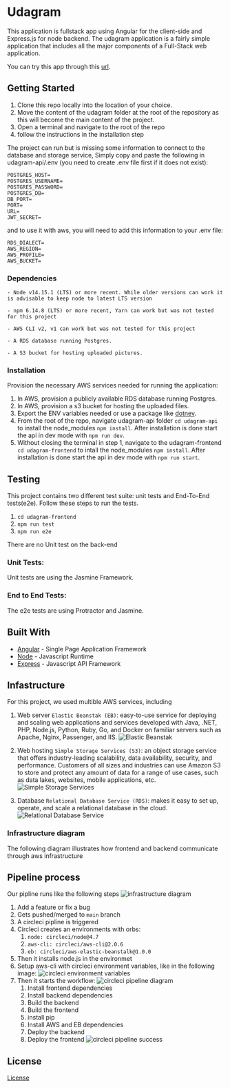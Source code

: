 # Udagram

This application is fullstack app using Angular for the client-side and Express.js for node backend. The udagram application is a fairly simple application that includes all the major components of a Full-Stack web application.

You can try this app through this [url](http://udagram-api-bucket.s3-website-us-east-1.amazonaws.com).

## Getting Started

1. Clone this repo locally into the location of your choice.
1. Move the content of the udagram folder at the root of the repository as this will become the main content of the project.
1. Open a terminal and navigate to the root of the repo
1. follow the instructions in the installation step

The project can run but is missing some information to connect to the database and storage service, Simply copy and paste the following in udagram-api/.env (you need to create .env file first if it does not exist):

```
POSTGRES_HOST=
POSTGRES_USERNAME=
POSTGRES_PASSWORD=
POSTGRES_DB=
DB_PORT=
PORT=
URL=
JWT_SECRET=
```

and to use it with aws, you will need to add this information to your .env file:

```
RDS_DIALECT=
AWS_REGION=
AWS_PROFILE=
AWS_BUCKET=
```

### Dependencies

```
- Node v14.15.1 (LTS) or more recent. While older versions can work it is advisable to keep node to latest LTS version

- npm 6.14.8 (LTS) or more recent, Yarn can work but was not tested for this project

- AWS CLI v2, v1 can work but was not tested for this project

- A RDS database running Postgres.

- A S3 bucket for hosting uploaded pictures.

```

### Installation

Provision the necessary AWS services needed for running the application:

1. In AWS, provision a publicly available RDS database running Postgres. <Place holder for link to classroom article>
1. In AWS, provision a s3 bucket for hosting the uploaded files. <Place holder for tlink to classroom article>
1. Export the ENV variables needed or use a package like [dotnev](https://www.npmjs.com/package/dotenv).
1. From the root of the repo, navigate udagram-api folder `cd udagram-api` to install the node_modules `npm install`. After installation is done start the api in dev mode with `npm run dev`.
1. Without closing the terminal in step 1, navigate to the udagram-frontend `cd udagram-frontend` to intall the node_modules `npm install`. After installation is done start the api in dev mode with `npm run start`.

## Testing

This project contains two different test suite: unit tests and End-To-End tests(e2e). Follow these steps to run the tests.

1. `cd udagram-frontend`
2. `npm run test`
3. `npm run e2e`

There are no Unit test on the back-end

### Unit Tests:

Unit tests are using the Jasmine Framework.

### End to End Tests:

The e2e tests are using Protractor and Jasmine.

## Built With

- [Angular](https://angular.io/) - Single Page Application Framework
- [Node](https://nodejs.org) - Javascript Runtime
- [Express](https://expressjs.com/) - Javascript API Framework

## Infastructure

For this project, we used multible AWS services, including

1. Web server `Elastic Beanstak (EB)`: easy-to-use service for deploying and scaling web applications and services developed with Java, .NET, PHP, Node.js, Python, Ruby, Go, and Docker on familiar servers such as Apache, Nginx, Passenger, and IIS.
   ![Elastic Beanstak](/images/eb-health-status.png "Elastic Beanstak health status")

2. Web hosting `Simple Storage Services (S3)`: an object storage service that offers industry-leading scalability, data availability, security, and performance. Customers of all sizes and industries can use Amazon S3 to store and protect any amount of data for a range of use cases, such as data lakes, websites, mobile applications, etc.
   ![Simple Storage Services](/images/s3-accessibility.png "Simple Storage Services availibility")

3. Database `Relational Database Service (RDS)`: makes it easy to set up, operate, and scale a relational database in the cloud.
   ![Relational Database Service](/images/rds-availibility.png "Relational Database Service availibility")

### Infrastructure diagram

The following diagram illustrates how frontend and backend communicate through aws infrastructure

## Pipeline process

Our pipline runs like the following steps
![infrastructure diagram](/images/udagram-diagram-redone.png "infrastructure diagram")

1. Add a feature or fix a bug
2. Gets pushed/merged to `main` branch
3. A circleci pipline is triggered
4. Circleci creates an environments with orbs:
   1. `node: circleci/node@4.7`
   2. `aws-cli: circleci/aws-cli@2.0.6`
   3. `eb: circleci/aws-elastic-beanstalk@1.0.0`
5. Then it installs node.js in the environmet
6. Setup aws-cli with circleci environment variables, like in the following image:
   ![circleci environment variables](/images/circleci-environment-variables.png "circleci environment variables")
7. Then it starts the workflow:
   ![circleci pipeline diagram](images/deployment%20pipeling-diagram.drawio.png "circleci pipeline diagram")
   1. Install frontend dependencies
   2. Install backend dependencies
   3. Build the backend
   4. Build the frontend
   5. install pip
   6. Install AWS and EB dependencies
   7. Deploy the backend
   8. Deploy the frontend
      ![circleci pipeline success](images/circleci-success.png "circleci pipeline success")

## License

[License](LICENSE.txt)
